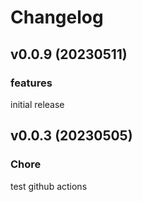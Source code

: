 # Changelog

## v0.0.9 (20230511)

### features

initial release

## v0.0.3 (20230505)

### Chore

test github actions
